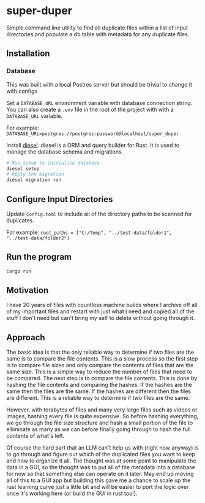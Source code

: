 # super-duper
Simple command line utility to find all duplicate files within a list of input directories and populate a db table with metadata for any duplicate files.  


## Installation 

### Database
This was built with a local Postres server but should be trivial to change it with configs

Set a `DATABASE_URL` environment variable with database connection string.  You can also
create a `.env` file in the root of the project with with a `DATABASE_URL` variable.

For example:
`DATABASE_URL=postgres://postgres:password@localhost/super_duper`

Install [diesel](https://diesel.rs/).  diesel is a ORM and query builder for Rust.  It is used to manage the database schema and migrations.

```bash
# Run setup to initialize database
diesel setup
# Apply the migration 
diesel migration run
```
## Configure Input Directories
Update `Config.toml` to include all of the directory paths to be scanned for duplicates.

For example:
`root_paths = ["C:/Temp", "../test-data/folder1", "../test-data/folder2"]`


## Run the program
```bash
cargo run
```

## Motivation
I have 20 years of files with countless machine builds where I archive off all of my important files and restart with just what I need and copied all of the stuff I don't need but can't bring my self to delete without going through it.  


## Approach
The basic idea is that the only reliable way to determine if two files are the same is to compare the file contents.  This is a slow process so the first step is to compare file sizes and only compare the contents of files that are the same size.  This is a simple way to reduce the number of files that need to be compared.  The next step is to compare the file contents.  This is done by hashing the file contents and comparing the hashes.  If the hashes are the same then the files are the same.  If the hashes are different then the files are different.  This is a reliable way to determine if two files are the same.  

However, with terabytes of files and many very large files such as videos or images, hashing every file is quite expensive.  So before hashing everything, we go through the file size structure and hash a small portion of the file to elliminate as many as we can before finally going through to hash the full contents of what's left.

Of course the hard part that an LLM can't help us with (right now anyway) is to go through and figure out which of the duplicated files you want to keep and how to organize it all. The thought was at some point to manipulate the data in a GUI, so the thought was to put all of the metadata into a database for now so that something else can operate on it later.  May end up moving all of this to a GUI app but building this gave me a chance to scale up the rust learning curve just a little bit and will be easier to port the logic over once it's working here (or build the GUI in rust too!).

